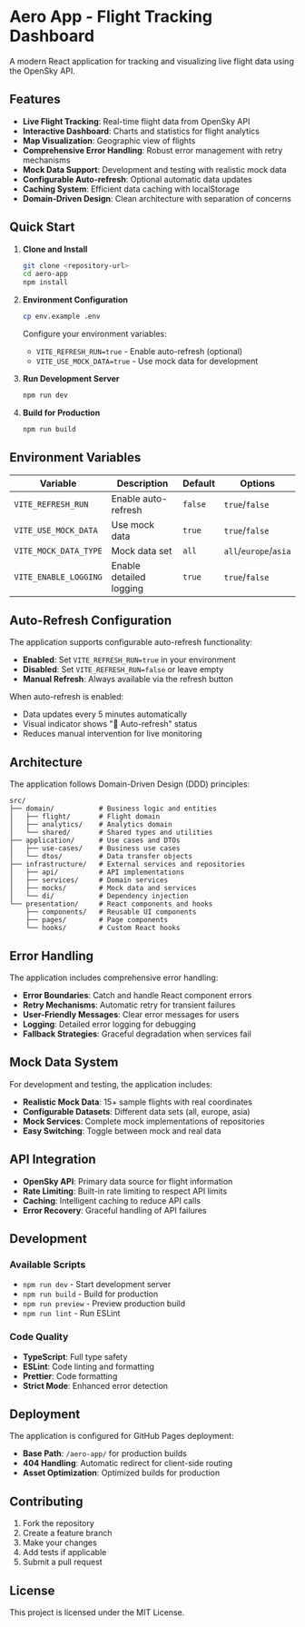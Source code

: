 # Aero App - Flight Tracking Dashboard

A modern React application for tracking and visualizing live flight data using the OpenSky API.

## Features

- **Live Flight Tracking**: Real-time flight data from OpenSky API
- **Interactive Dashboard**: Charts and statistics for flight analytics
- **Map Visualization**: Geographic view of flights
- **Comprehensive Error Handling**: Robust error management with retry mechanisms
- **Mock Data Support**: Development and testing with realistic mock data
- **Configurable Auto-refresh**: Optional automatic data updates
- **Caching System**: Efficient data caching with localStorage
- **Domain-Driven Design**: Clean architecture with separation of concerns

## Quick Start

1. **Clone and Install**

   ```bash
   git clone <repository-url>
   cd aero-app
   npm install
   ```

2. **Environment Configuration**

   ```bash
   cp env.example .env
   ```

   Configure your environment variables:

   - `VITE_REFRESH_RUN=true` - Enable auto-refresh (optional)
   - `VITE_USE_MOCK_DATA=true` - Use mock data for development

3. **Run Development Server**

   ```bash
   npm run dev
   ```

4. **Build for Production**
   ```bash
   npm run build
   ```

## Environment Variables

| Variable              | Description             | Default | Options               |
| --------------------- | ----------------------- | ------- | --------------------- |
| `VITE_REFRESH_RUN`    | Enable auto-refresh     | `false` | `true`/`false`        |
| `VITE_USE_MOCK_DATA`  | Use mock data           | `true`  | `true`/`false`        |
| `VITE_MOCK_DATA_TYPE` | Mock data set           | `all`   | `all`/`europe`/`asia` |
| `VITE_ENABLE_LOGGING` | Enable detailed logging | `true`  | `true`/`false`        |

## Auto-Refresh Configuration

The application supports configurable auto-refresh functionality:

- **Enabled**: Set `VITE_REFRESH_RUN=true` in your environment
- **Disabled**: Set `VITE_REFRESH_RUN=false` or leave empty
- **Manual Refresh**: Always available via the refresh button

When auto-refresh is enabled:

- Data updates every 5 minutes automatically
- Visual indicator shows "🔄 Auto-refresh" status
- Reduces manual intervention for live monitoring

## Architecture

The application follows Domain-Driven Design (DDD) principles:

```
src/
├── domain/           # Business logic and entities
│   ├── flight/       # Flight domain
│   ├── analytics/    # Analytics domain
│   └── shared/       # Shared types and utilities
├── application/      # Use cases and DTOs
│   ├── use-cases/    # Business use cases
│   └── dtos/         # Data transfer objects
├── infrastructure/   # External services and repositories
│   ├── api/          # API implementations
│   ├── services/     # Domain services
│   ├── mocks/        # Mock data and services
│   └── di/           # Dependency injection
└── presentation/     # React components and hooks
    ├── components/   # Reusable UI components
    ├── pages/        # Page components
    └── hooks/        # Custom React hooks
```

## Error Handling

The application includes comprehensive error handling:

- **Error Boundaries**: Catch and handle React component errors
- **Retry Mechanisms**: Automatic retry for transient failures
- **User-Friendly Messages**: Clear error messages for users
- **Logging**: Detailed error logging for debugging
- **Fallback Strategies**: Graceful degradation when services fail

## Mock Data System

For development and testing, the application includes:

- **Realistic Mock Data**: 15+ sample flights with real coordinates
- **Configurable Datasets**: Different data sets (all, europe, asia)
- **Mock Services**: Complete mock implementations of repositories
- **Easy Switching**: Toggle between mock and real data

## API Integration

- **OpenSky API**: Primary data source for flight information
- **Rate Limiting**: Built-in rate limiting to respect API limits
- **Caching**: Intelligent caching to reduce API calls
- **Error Recovery**: Graceful handling of API failures

## Development

### Available Scripts

- `npm run dev` - Start development server
- `npm run build` - Build for production
- `npm run preview` - Preview production build
- `npm run lint` - Run ESLint

### Code Quality

- **TypeScript**: Full type safety
- **ESLint**: Code linting and formatting
- **Prettier**: Code formatting
- **Strict Mode**: Enhanced error detection

## Deployment

The application is configured for GitHub Pages deployment:

- **Base Path**: `/aero-app/` for production builds
- **404 Handling**: Automatic redirect for client-side routing
- **Asset Optimization**: Optimized builds for production

## Contributing

1. Fork the repository
2. Create a feature branch
3. Make your changes
4. Add tests if applicable
5. Submit a pull request

## License

This project is licensed under the MIT License.
